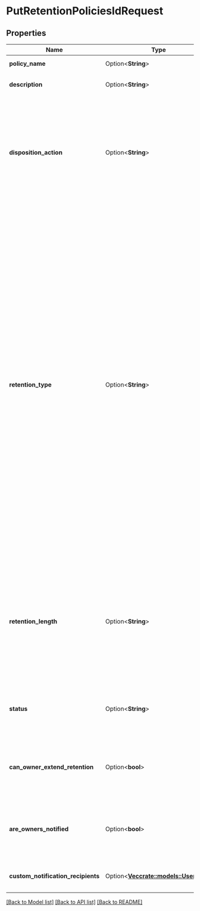 # PutRetentionPoliciesIdRequest

## Properties

Name | Type | Description | Notes
------------ | ------------- | ------------- | -------------
**policy_name** | Option<**String**> | The name for the retention policy | [optional]
**description** | Option<**String**> | The additional text description of the retention policy. | [optional]
**disposition_action** | Option<**String**> | The disposition action of the retention policy. `permanently_delete` deletes the content retained by the policy permanently. `remove_retention` lifts retention policy from the content, allowing it to be deleted by users once the retention policy has expired. | [optional]
**retention_type** | Option<**String**> | Specifies the retention type:  * `modifiable`: You can modify the retention policy. For example, you can add or remove folders, shorten or lengthen the policy duration, or delete the assignment. Use this type if your retention policy is not related to any regulatory purposes. * `non-modifiable`: You can modify the retention policy only in a limited way: add a folder, lengthen the duration, retire the policy, change the disposition action or notification settings. You cannot perform other actions, such as deleting the assignment or shortening the policy duration. Use this type to ensure compliance with regulatory retention policies.  When updating a retention policy, you can use `non-modifiable` type only. You can convert a `modifiable` policy to `non-modifiable`, but not the other way around. | [optional]
**retention_length** | Option<**String**> | The length of the retention policy. This value specifies the duration in days that the retention policy will be active for after being assigned to content.  If the policy has a `policy_type` of `indefinite`, the `retention_length` will also be `indefinite`. | [optional]
**status** | Option<**String**> | Used to retire a retention policy.  If not retiring a policy, do not include this parameter or set it to `null`. | [optional]
**can_owner_extend_retention** | Option<**bool**> | Determines if the owner of items under the policy can extend the retention when the original retention duration is about to end. | [optional]
**are_owners_notified** | Option<**bool**> | Determines if owners and co-owners of items under the policy are notified when the retention duration is about to end. | [optional]
**custom_notification_recipients** | Option<[**Vec<crate::models::UserMini>**](User--Mini.md)> | A list of users notified when the retention duration is about to end. | [optional]

[[Back to Model list]](../README.md#documentation-for-models) [[Back to API list]](../README.md#documentation-for-api-endpoints) [[Back to README]](../README.md)


